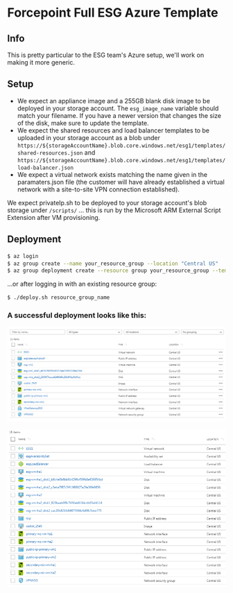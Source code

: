 # Forcepoint Full ESG Azure Template


## Info
This is pretty particular to the ESG team's Azure setup, we'll work on making it more generic.


## Setup
- We expect an appliance image and a 255GB blank disk image to be deployed in your storage account.  The `esg_image_name` variable should match your filename.  If you have a newer version that changes the size of the disk, make sure to update the template.
- We expect the shared resources and load balancer templates to be uploaded in your storage account as a blob under `https://${storageAccountName}.blob.core.windows.net/esg1/templates/shared-resources.json` and `https://${storageAccountName}.blob.core.windows.net/esg1/templates/load-balancer.json`
- We expect a virtual network exists matching the name given in the paramaters.json file (the customer will have already established a virtual network with a site-to-site VPN connection established).

We expect privateIp.sh to be deployed to your storage account's blob storage under `/scripts/` ... this is run by the Microsoft ARM External Script Extension after VM provisioning.

## Deployment

```bash
$ az login
$ az group create --name your_resource_group --location "Central US"
$ az group deployment create --resource group your_resource_group --template-file azuredeploy.json --parameters @parameters.json --name your_deployment_name
```
...or after logging in with an existing resource group:

```bash
$ ./deploy.sh resource_group_name
```

### A successful deployment looks like this:

![Demo Deployment](doc/demoDeploy.png)

![Small Deployment](doc/smallDeploy.png)
